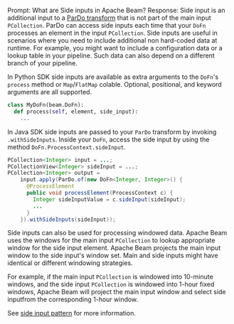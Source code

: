 Prompt:
What are Side inputs in Apache Beam?
Response:
Side input is an additional input to a [ParDo transform](https://beam.apache.org/documentation/programming-guide/#pardo) that is not part of the main input `PCollection`. ParDo can access side inputs each time that your `DoFn` processes an element in the input `PCollection`.
Side inputs are useful in scenarios where you need to include additional non hard-coded data at runtime. For example, you might want to include a configuration data or a lookup table in your pipeline. Such data can also depend on a different branch of your pipeline.

In Python SDK side inputs are available as extra arguments to the `DoFn`'s `process` method or `Map`/`FlatMap` colable. Optional, positional, and keyword arguments are all supported.

```python
class MyDoFn(beam.DoFn):
  def process(self, element, side_input):
    ...
```

In Java SDK side inputs are passed to your `ParDo` transform by invoking `.withSideInputs`. Inside your `DoFn`, access the side input by using the method `DoFn.ProcessContext.sideInput`.

```java
PCollection<Integer> input = ...;
PCollectionView<Integer> sideInput = ...;
PCollection<Integer> output =
    input.apply(ParDo.of(new DoFn<Integer, Integer>() {
      @ProcessElement
      public void processElement(ProcessContext c) {
        Integer sideInputValue = c.sideInput(sideInput);
        ...
      }
    }).withSideInputs(sideInput));
```

Side inputs can also be used for processing windowed data. Apache Beam uses the windows for the main input `PCollection` to lookup appropriate window for the side input element. Apache Beam projects the main input window to the side input's window set. Main and side inputs might have identical or different windowing strategies.

For example, if the main input `PCollection` is windowed into 10-minute windows, and the side input `PCollection` is windowed into 1-hour fixed windows, Apache Beam will project the main input window  and select side inputfrom the corresponding 1-hour window.

See [side input pattern](https://beam.apache.org/documentation/patterns/side-inputs/) for more information.
